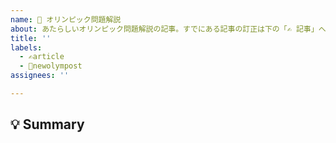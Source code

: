 ```yaml
---
name: 🍃 オリンピック問題解説
about: あたらしいオリンピック問題解説の記事。すでにある記事の訂正は下の「✍ 記事」へ
title: ''
labels:
  - ✍article
  - 🏅newolympost
assignees: ''

---
```


<!--
Issueありがとうございます!
まず初めに, Issueの重複を避けるために, そのIssueが既に報告されていないか確認してください.
-->

<!--
【タイトルについて】
このIssueのタイトルは
(大会略称)(年号)(R+ラウンド番号(あれば))-(問題番号) (問題名)
にしてください。
正しく入力された場合、自動的に空白記事が作成され、リンクがコメントされます。

正しい例) JOL2017-3 モンゴル語
正しい例) UKLO2021R1-3 ワアマ語

誤った例) JOL2017-3モンゴル語
誤った例) JOL-2017-3 モンゴル語
誤った例) モンゴル語 JOL2017-3
誤った例) UKLO20211-3 ワアマ語
誤った例) UKLO2021-1-3 ワアマ語
誤った例) UKLO2021Round1-3 ワアマ語
-->

## 💡 Summary

<!-- 何を書いてほしいか，どの記事が間違っているかを簡単にまとめてください -->
